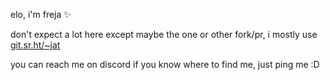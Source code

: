 elo, i'm freja ✨

don't expect a lot here except maybe the one or other fork/pr, i mostly use [git.sr.ht/~jat](sourcehut)

you can reach me on discord if you know where to find me, just ping me :D


<!---
eldritch-elder/eldritch-elder is a ✨ special ✨ repository because its `README.md` (this file) appears on your GitHub profile.
You can click the Preview link to take a look at your changes.
--->
